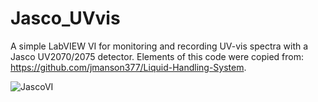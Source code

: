 # Jasco_UVvis
A simple LabVIEW VI for monitoring and recording UV-vis spectra with a Jasco UV2070/2075 detector. Elements of this code were copied from: https://github.com/jmanson377/Liquid-Handling-System.

![JascoVI](https://user-images.githubusercontent.com/30509293/121082496-1689f200-c7d6-11eb-89a7-9029c8aaf92a.PNG)

